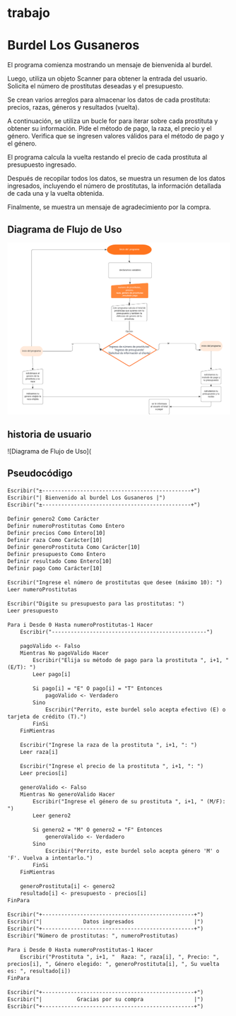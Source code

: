 # trabajo
# Burdel Los Gusaneros

El programa comienza mostrando un mensaje de bienvenida al burdel.

Luego, utiliza un objeto Scanner para obtener la entrada del usuario. Solicita el número de prostitutas deseadas y el presupuesto.

Se crean varios arreglos para almacenar los datos de cada prostituta: precios, razas, géneros y resultados (vuelta).

A continuación, se utiliza un bucle for para iterar sobre cada prostituta y obtener su información. Pide el método de pago, la raza, el precio y el género. Verifica que se ingresen valores válidos para el método de pago y el género.

El programa calcula la vuelta restando el precio de cada prostituta al presupuesto ingresado.

Después de recopilar todos los datos, se muestra un resumen de los datos ingresados, incluyendo el número de prostitutas, la información detallada de cada una y la vuelta obtenida.

Finalmente, se muestra un mensaje de agradecimiento por la compra.

## Diagrama de Flujo de Uso

![Diagrama de Flujo de Uso](https://github.com/sergiodavid432/trabajo/blob/main/_Diagrama%20de%20flujo.png?raw=true)
## historia de usuario
![Diagrama de Flujo de Uso](

## Pseudocódigo

```plaintext
Escribir("±-----------------------------------------------+")
Escribir("| Bienvenido al burdel Los Gusaneros |")
Escribir("±-----------------------------------------------+")

Definir genero2 Como Carácter
Definir numeroProstitutas Como Entero
Definir precios Como Entero[10]
Definir raza Como Carácter[10]
Definir generoProstituta Como Carácter[10]
Definir presupuesto Como Entero
Definir resultado Como Entero[10]
Definir pago Como Carácter[10]

Escribir("Ingrese el número de prostitutas que desee (máximo 10): ")
Leer numeroProstitutas

Escribir("Digite su presupuesto para las prostitutas: ")
Leer presupuesto

Para i Desde 0 Hasta numeroProstitutas-1 Hacer
    Escribir("-------------------------------------------------")

    pagoValido <- Falso
    Mientras No pagoValido Hacer
        Escribir("Elija su método de pago para la prostituta ", i+1, " (E/T): ")
        Leer pago[i]

        Si pago[i] = "E" O pago[i] = "T" Entonces
            pagoValido <- Verdadero
        Sino
            Escribir("Perrito, este burdel solo acepta efectivo (E) o tarjeta de crédito (T).")
        FinSi
    FinMientras

    Escribir("Ingrese la raza de la prostituta ", i+1, ": ")
    Leer raza[i]

    Escribir("Ingrese el precio de la prostituta ", i+1, ": ")
    Leer precios[i]

    generoValido <- Falso
    Mientras No generoValido Hacer
        Escribir("Ingrese el género de su prostituta ", i+1, " (M/F): ")
        Leer genero2

        Si genero2 = "M" O genero2 = "F" Entonces
            generoValido <- Verdadero
        Sino
            Escribir("Perrito, este burdel solo acepta género 'M' o 'F'. Vuelva a intentarlo.")
        FinSi
    FinMientras

    generoProstituta[i] <- genero2
    resultado[i] <- presupuesto - precios[i]
FinPara

Escribir("+------------------------------------------------+")
Escribir("|             Datos ingresados                   |")
Escribir("+------------------------------------------------+")
Escribir("Número de prostitutas: ", numeroProstitutas)

Para i Desde 0 Hasta numeroProstitutas-1 Hacer
    Escribir("Prostituta ", i+1, "  Raza: ", raza[i], ", Precio: ", precios[i], ", Género elegido: ", generoProstituta[i], ", Su vuelta es: ", resultado[i])
FinPara

Escribir("+------------------------------------------------+")
Escribir("|           Gracias por su compra                |")
Escribir("+------------------------------------------------+")
